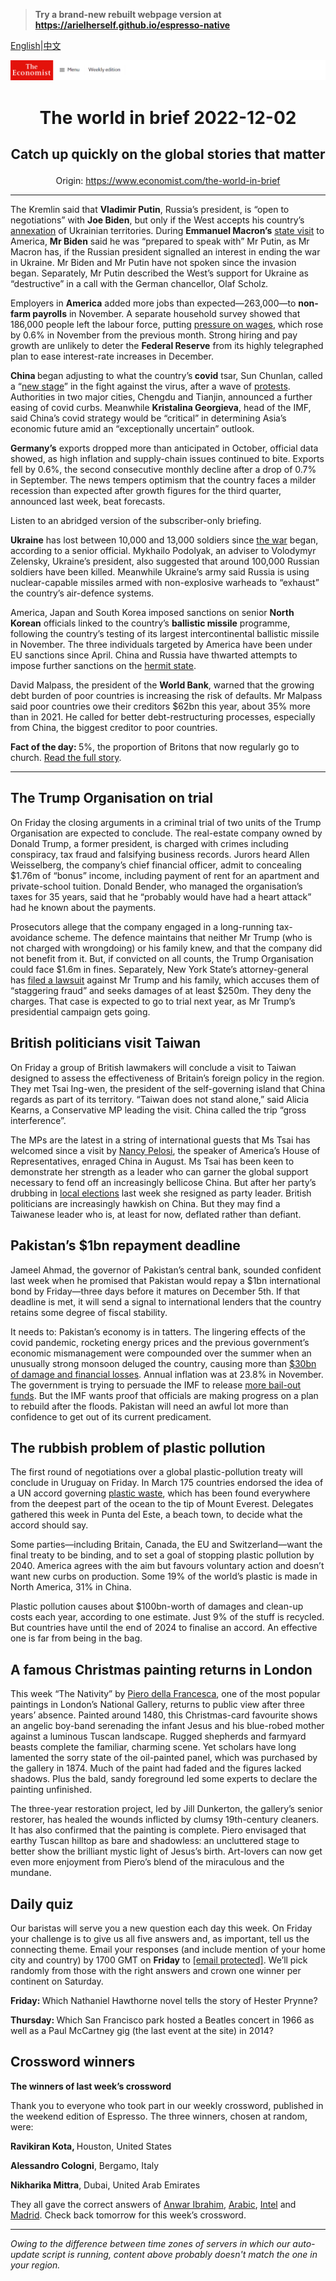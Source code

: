 > **Try a brand-new rebuilt webpage version at https://arielherself.github.io/espresso-native**

[English](https://github.com/arielherself/espresso/blob/main/README.md)|[中文](https://github-com.translate.goog/arielherself/espresso/blob/main/README.md?_x_tr_sl=en&_x_tr_tl=zh-CN&_x_tr_hl=zh-CN&_x_tr_pto=wapp)



![The Economist](menubar.png)

# <p align="center">The world in brief 2022-12-02</p>

## <p align="center">Catch up quickly on the global stories that matter</p>

<p align="center">Origin: <a href="https://www.economist.com/the-world-in-brief">https://www.economist.com/the-world-in-brief</a><hr>

The Kremlin said that <strong>Vladimir Putin</strong>, Russia’s president, is “open to negotiations” with <strong>Joe Biden</strong>, but only if the West accepts his country’s [annexation](https://www.economist.com/europe/2022/10/05/russias-annexations-in-ukraine-are-a-legal-and-strategic-mess) of Ukrainian territories. During <strong>Emmanuel Macron’s</strong> [state visit](https://www.economist.com/europe/2022/11/24/on-a-visit-to-america-frances-president-will-confront-new-problems) to America, <strong>Mr Biden</strong> said he was “prepared to speak with” Mr Putin, as Mr Macron has, if the Russian president signalled an interest in ending the war in Ukraine. Mr Biden and Mr Putin have not spoken since the invasion began. Separately, Mr Putin described the West’s support for Ukraine as “destructive” in a call with the German chancellor, Olaf Scholz<em>. </em>

Employers in <strong>America</strong> added more jobs than expected—263,000—to <strong>non-farm payrolls</strong> in November. A separate household survey showed that 186,000 people left the labour force, putting [pressure on wages](https://www.economist.com/finance-and-economics/2022/11/24/why-american-unemployment-needs-to-rise), which rose by 0.6% in November from the previous month. Strong hiring and pay growth are unlikely to deter the <strong>Federal Reserve</strong> from its highly telegraphed plan to ease interest-rate increases in December.

<strong>China </strong>began adjusting to what the country’s<strong> covid</strong> tsar, Sun Chunlan, called a “[new stage](https://www.economist.com/leaders/2022/12/01/xi-jinpings-zero-covid-policy-has-turned-a-health-crisis-into-a-political-one)” in the fight against the virus, after a wave of [protests](https://www.economist.com/china/2022/12/01/lessons-from-a-chinese-protest). Authorities in two major cities, Chengdu and Tianjin, announced a further easing of covid curbs. Meanwhile <strong>Kristalina Georgieva</strong>, head of the IMF, said China’s covid strategy would be “critical” in determining Asia’s economic future amid an “exceptionally uncertain” outlook. 

<strong>Germany’s</strong> exports dropped more than anticipated in October, official data showed, as high inflation and supply-chain issues continued to bite. Exports fell by 0.6%, the second consecutive monthly decline after a drop of 0.7% in September. The news tempers optimism that the country faces a milder recession than expected after growth figures for the third quarter, announced last week, beat forecasts. 

Listen to an abridged version of the subscriber-only briefing.

<strong>Ukraine</strong> has lost between 10,000 and 13,000 soldiers since [the war](https://www.economist.com/ukraine-crisis) began, according to a senior official. Mykhailo Podolyak, an adviser to Volodymyr Zelensky, Ukraine’s president, also suggested that around 100,000 Russian soldiers have been killed. Meanwhile Ukraine’s army said Russia is using nuclear-capable missiles armed with non-explosive warheads to “exhaust” the country’s air-defence systems. 

America, Japan and South Korea imposed sanctions on senior <strong>North Korean</strong> officials linked to the country’s <strong>ballistic missile</strong> programme, following the country’s testing of its largest intercontinental ballistic missile in November. The three individuals targeted by America have been under EU sanctions since April. China and Russia have thwarted attempts to impose further sanctions on the [hermit state](https://www.economist.com/the-economist-reads/2022/10/18/what-to-read-to-understand-north-korea). 

David Malpass, the president of the <strong>World Bank</strong>, warned that the growing debt burden of poor countries is increasing the risk of defaults. Mr Malpass said poor countries owe their creditors $62bn this year, about 35% more than in 2021. He called for better debt-restructuring processes, especially from China, the biggest creditor to poor countries.

<strong>Fact of the day: </strong>5%, the proportion of Britons that now regularly go to church. [Read the full story](https://www.economist.com/britain/2022/11/30/christianity-is-a-minority-religion-in-england-and-wales).

----------

## The Trump Organisation on trial

On Friday the closing arguments in a criminal trial of two units of the Trump Organisation are expected to conclude. The real-estate company owned by Donald Trump, a former president, is charged with crimes including conspiracy, tax fraud and falsifying business records. Jurors heard Allen Weisselberg, the company’s chief financial officer, admit to concealing $1.76m of “bonus” income, including payment of rent for an apartment and private-school tuition. Donald Bender, who managed the organisation’s taxes for 35 years, said that he “probably would have had a heart attack” had he known about the payments. 

Prosecutors allege that the company engaged in a long-running tax-avoidance scheme. The defence maintains that neither Mr Trump (who is not charged with wrongdoing) or his family knew, and that the company did not benefit from it. But, if convicted on all counts, the Trump Organisation could face $1.6m in fines. Separately, New York State’s attorney-general has [filed a lawsuit](https://www.economist.com/united-states/2022/09/21/donald-trump-faces-a-sweeping-new-lawsuit) against Mr Trump and his family, which accuses them of “staggering fraud” and seeks damages of at least $250m. They deny the charges. That case is expected to go to trial next year, as Mr Trump’s presidential campaign gets going. 

## British politicians visit Taiwan

On Friday a group of British lawmakers will conclude a visit to Taiwan designed to assess the effectiveness of Britain’s foreign policy in the region. They met Tsai Ing-wen, the president of the self-governing island that China regards as part of its territory. “Taiwan does not stand alone,” said Alicia Kearns, a Conservative MP leading the visit. China called the trip “gross interference”.

The MPs are the latest in a string of international guests that Ms Tsai has welcomed since a visit by [Nancy Pelosi](https://www.economist.com/asia/2022/08/03/nancy-pelosi-has-left-taiwan-the-real-crisis-may-be-just-beginning), the speaker of America’s House of Representatives, enraged China in August. Ms Tsai has been keen to demonstrate her strength as a leader who can garner the global support necessary to fend off an increasingly bellicose China. But after her party’s drubbing in [local elections](https://www.economist.com/asia/2022/11/29/across-the-taiwan-strait-another-lockdown-protest) last week she resigned as party leader. British politicians are increasingly hawkish on China. But they may find a Taiwanese leader who is, at least for now, deflated rather than defiant.

## Pakistan’s $1bn repayment deadline

Jameel Ahmad, the governor of Pakistan’s central bank, sounded confident last week when he promised that Pakistan would repay a $1bn international bond by Friday—three days before it matures on December 5th. If that deadline is met, it will send a signal to international lenders that the country retains some degree of fiscal stability. 

It needs to: Pakistan’s economy is in tatters. The lingering effects of the covid pandemic, rocketing energy prices and the previous government’s economic mismanagement were compounded over the summer when an unusually strong monsoon deluged the country, causing more than [$30bn of damage and financial losses](https://www.economist.com/international/2022/11/20/a-new-un-fund-for-loss-and-damage-emerges-from-cop27). Annual inflation was at 23.8% in November. The government is trying to persuade the IMF to release [more bail-out funds](https://www.economist.com/asia/2022/07/28/pakistan-may-be-able-to-avoid-a-full-blown-economic-crisis). But the IMF wants proof that officials are making progress on a plan to rebuild after the floods. Pakistan will need an awful lot more than confidence to get out of its current predicament.

## The rubbish problem of plastic pollution

The first round of negotiations over a global plastic-pollution treaty will conclude in Uruguay on Friday. In March 175 countries endorsed the idea of a UN accord governing [plastic waste](https://www.economist.com/international/2020/06/22/covid-19-has-led-to-a-pandemic-of-plastic-pollution), which has been found everywhere from the deepest part of the ocean to the tip of Mount Everest. Delegates gathered this week in Punta del Este, a beach town, to decide what the accord should say. 

Some parties—including Britain, Canada, the EU and Switzerland—want the final treaty to be binding, and to set a goal of stopping plastic pollution by 2040. America agrees with the aim but favours voluntary action and doesn’t want new curbs on production. Some 19% of the world’s plastic is made in North America, 31% in China.

Plastic pollution causes about $100bn-worth of damages and clean-up costs each year, according to one estimate. Just 9% of the stuff is recycled. But countries have until the end of 2024 to finalise an accord. An effective one is far from being in the bag. 

## A famous Christmas painting returns in London

This week “The Nativity” by [Piero della Francesca](https://www.economist.com/books-and-arts/2013/02/16/divine-splendour), one of the most popular paintings in London’s National Gallery, returns to public view after three years’ absence. Painted around 1480, this Christmas-card favourite shows an angelic boy-band serenading the infant Jesus and his blue-robed mother against a luminous Tuscan landscape. Rugged shepherds and farmyard beasts complete the familiar, charming scene. Yet scholars have long lamented the sorry state of the oil-painted panel, which was purchased by the gallery in 1874. Much of the paint had faded and the figures lacked shadows. Plus the bald, sandy foreground led some experts to declare the painting unfinished. 

The three-year restoration project, led by Jill Dunkerton, the gallery’s senior restorer, has healed the wounds inflicted by clumsy 19th-century cleaners. It has also confirmed that the painting is complete. Piero envisaged that earthy Tuscan hilltop as bare and shadowless: an uncluttered stage to better show the brilliant mystic light of Jesus’s birth. Art-lovers can now get even more enjoyment from Piero’s blend of the miraculous and the mundane.

## Daily quiz

Our baristas will serve you a new question each day this week. On Friday your challenge is to give us all five answers and, as important, tell us the connecting theme. Email your responses (and include mention of your home city and country) by 1700 GMT on <strong>Friday</strong> to [<span class="__cf_email__" data-cfemail="e4b5918d9ea19794968197978ba481878b8a8b898d9790ca878b89">[email&#160;protected]</span>](https://mail.google.com/mail/?view=cm&amp;fs=1&amp;tf=1&amp;to=QuizEspresso@economist.com). We’ll pick randomly from those with the right answers and crown one winner per continent on Saturday.

<strong>Friday: </strong>Which Nathaniel Hawthorne novel tells the story of Hester Prynne?

<strong>Thursday: </strong>Which San Francisco park hosted a Beatles concert in 1966 as well as a Paul McCartney gig (the last event at the site) in 2014?

## Crossword winners

<strong>The winners of last week’s crossword </strong>

Thank you to everyone who took part in our weekly crossword, published in the weekend edition of Espresso. The three winners, chosen at random, were: 

<strong>Ravikiran Kota, </strong>Houston, United States 

<strong>Alessandro Cologni</strong>, Bergamo, Italy

<strong>Nikharika Mittra</strong>, Dubai, United Arab Emirates

They all gave the correct answers of [Anwar Ibrahim](https://www.economist.com/asia/2022/11/24/anwar-ibrahim-becomes-malaysias-prime-minister), [Arabic](https://www.economist.com/china/2022/11/22/china-wants-to-sinicise-its-catholics), [Intel](https://www.economist.com/business/2022/11/24/multinational-firms-are-finding-it-hard-to-let-go-of-china) and [Madrid](https://www.economist.com/briefing/2022/11/24/the-costs-and-consequences-of-europes-energy-crisis-are-growing). Check back tomorrow for this week’s crossword.

----------

*Owing to the difference between time zones of servers in which our auto-update script is running, content above probably doesn't match the one in your region.*
